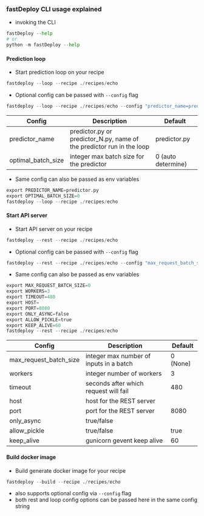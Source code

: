 
### fastDeploy CLI usage explained


- invoking the CLI
```python
fastDeploy --help
# or
python -m fastDeploy --help
```


#### Prediction loop
- Start prediction loop on your recipe
```python
fastdeploy --loop --recipe ./recipes/echo
```

- Optional config can be passed with `--config` flag

```python
fastdeploy --loop --recipe ./recipes/echo --config "predictor_name=predictor.py;optimal_batch_size=0"
```

| Config | Description | Default |
| --- | --- | --- |
| predictor_name | predictor.py or predictor_N.py, name of the predictor run in the loop | predictor.py |
| optimal_batch_size | integer max batch size for the predictor | 0 (auto determine) |

- Same config can also be passed as env variables
```python
export PREDICTOR_NAME=predictor.py
export OPTIMAL_BATCH_SIZE=0
fastdeploy --loop --recipe ./recipes/echo
```



#### Start API server
- Start API server on your recipe
```python
fastdeploy --rest --recipe ./recipes/echo
```

- Optional config can be passed with `--config` flag

```python
fastdeploy --rest --recipe ./recipes/echo --config "max_request_batch_size=0;workers=3;timeout=480;host=0.0.0.0;port=8080;only_async=false;allow_pickle=true;keep_alive=60"
```

- Same config can also be passed as env variables
```python
export MAX_REQUEST_BATCH_SIZE=0
export WORKERS=3
export TIMEOUT=480
export HOST=
export PORT=8080
export ONLY_ASYNC=false
export ALLOW_PICKLE=true
export KEEP_ALIVE=60
fastdeploy --rest --recipe ./recipes/echo
```

| Config | Description | Default |
| --- | --- | --- |
| max_request_batch_size | integer max number of inputs in a batch | 0 (None) |
| workers | integer number of workers | 3 |
| timeout | seconds after which request will fail | 480 |
| host | host for the REST server |
| port | port for the REST server | 8080 |
| only_async | true/false |
| allow_pickle | true/false | true |
| keep_alive | gunicorn gevent keep alive | 60 |


#### Build docker image

- Build generate docker image for your recipe
```python
fastdeploy --build --recipe ./recipes/echo
```

- also supports optional config via `--config` flag
- both rest and loop config options can be passed here in the same config string


